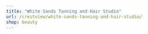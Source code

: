 ```yaml
---
title: "White Sands Tanning and Hair Studio"
url: /crestview/white-sands-tanning-and-hair-studio/
shop: beauty
---
```

